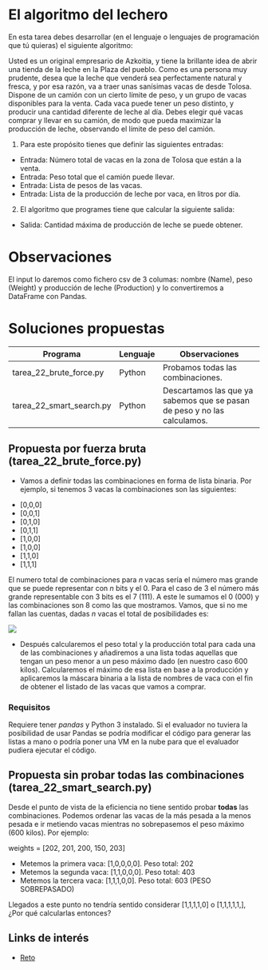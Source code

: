 # El algoritmo del lechero	

En esta tarea debes desarrollar (en el lenguaje o lenguajes de programación que tú quieras) el siguiente
algoritmo:

Usted es un original empresario de Azkoitia, y tiene la brillante idea de abrir una tienda de la leche en la
Plaza del pueblo. Como es una persona muy prudente, desea que la leche que venderá sea
perfectamente natural y fresca, y por esa razón, va a traer unas sanísimas vacas de desde Tolosa.
Dispone de un camión con un cierto límite de peso, y un grupo de vacas disponibles para la venta. Cada
vaca puede tener un peso distinto, y producir una cantidad diferente de leche al día.
Debes elegir qué vacas comprar y llevar en su camión, de modo que pueda maximizar la producción de
leche, observando el límite de peso del camión.

1. Para este propósito tienes que definir las siguientes entradas:

* Entrada: Número total de vacas en la zona de Tolosa que están a la venta.
* Entrada: Peso total que el camión puede llevar.
* Entrada: Lista de pesos de las vacas.
* Entrada: Lista de la producción de leche por vaca, en litros por día.

2. El algoritmo que programes tiene que calcular la siguiente salida:

* Salida: Cantidad máxima de producción de leche se puede obtener.

# Observaciones

El input lo daremos como fichero csv de 3 columas: nombre (Name), peso (Weight) y producción de leche (Production) y lo convertiremos a DataFrame con Pandas.

# Soluciones propuestas

| Programa           | Lenguaje | Observaciones                                                                      |
|--------------------|----------|------------------------------------------------------------------------------------|
| tarea_22_brute_force.py | Python   | Probamos todas las combinaciones.              |
| tarea_22_smart_search.py        | Python   | Descartamos las que ya sabemos que se pasan de peso y no las calculamos.

## Propuesta por fuerza bruta (tarea_22_brute_force.py)

* Vamos a definir todas las combinaciones en forma de lista binaria. Por ejemplo, si tenemos 3 vacas la combinaciones son las siguientes:

- [0,0,0]
- [0,0,1]
- [0,1,0]
- [0,1,1]
- [1,0,0]
- [1,0,0]
- [1,1,0]
- [1,1,1]

El numero total de combinaciones para *n* vacas sería el número mas grande que se puede representar con *n* bits y el 0. Para el caso de 3 el número más grande representable con 3 bits es el 7 (111). A este le sumamos el 0 (000) y las combinaciones
son 8 como las que mostramos. Vamos, que si no me fallan las cuentas, dadas *n* vacas el total de posibilidades es:

<img src="https://render.githubusercontent.com/render/math?math=2^{n}">


* Después calcularemos el peso total y la producción total para cada una de las combinaciones y añadiremos a una lista todas aquellas que tengan un peso menor a un peso máximo dado (en nuestro caso 600 kilos). Calcularemos el máximo de esa lista en
  base a la producción y aplicaremos la máscara binaria a la lista de nombres de vaca con el fin de obtener el listado de las vacas que vamos a comprar.

### Requisitos

Requiere tener *pandas* y Python 3 instalado. Si el evaluador no tuviera la posibilidad de usar Pandas se podría modificar el código para generar las listas a mano o podría poner una VM en la nube
para que el evaluador pudiera ejecutar el código.


## Propuesta sin probar todas las combinaciones (tarea_22_smart_search.py)

Desde el punto de vista de la eficiencia no tiene sentido probar **todas** las combinaciones. Podemos ordenar las vacas de la más pesada a la menos pesada e ir metiendo vacas mientras no sobrepasemos el peso máximo (600 kilos). Por ejemplo:

weights = [202, 201, 200, 150, 203]

* Metemos la primera vaca: [1,0,0,0,0]. Peso total: 202
* Metemos la segunda vaca: [1,1,0,0,0]. Peso total: 403
* Metemos la tercera vaca: [1,1,1,0,0]. Peso total: 603 (PESO SOBREPASADO)

Llegados a este punto no tendría sentido considerar [1,1,1,1,0] o [1,1,1,1,1,], ¿Por qué calcularlas entonces?

## Links de interés

* [Reto](http://www.nachocabanes.com/retos/reto.php?n=07)
